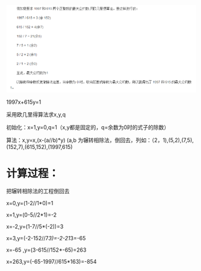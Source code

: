 

![](images/DDA9E0CCAD934A21ADE8B56CF489A7F6clipboard.png)



1997x+615y=1



采用欧几里得算法求x,y,q

初始化：x=1,y=0,q=1（x,y都是固定的，q=余数为0时的式子的除数）

算法：x,y=x,(x-(a//b)*y) (a,b 为辗转相除法，倒回去，列如：（2，1),(5,2),(7,5),(152,7),(615,152),(1997,615)



# 计算过程：

把辗转相除法的工程倒回去



x=0,y=(1-2//1*0)=1

x=1,y=(0-5//2*1)=-2

x=-2,y=(1-7//5*(-2))=3

x=3,y=(-2-152//7*3)=-2-21*3=-65

x=-65 ,y=(3-615//152*-65)=263

x=263,y=(-65-1997//615*163)=-854



